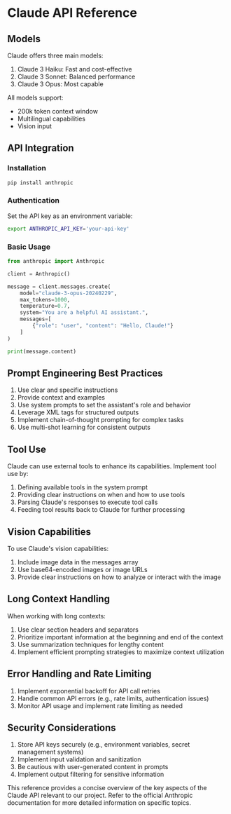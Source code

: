 # Claude API Reference

## Models

Claude offers three main models:

1. Claude 3 Haiku: Fast and cost-effective
2. Claude 3 Sonnet: Balanced performance
3. Claude 3 Opus: Most capable

All models support:
- 200k token context window
- Multilingual capabilities
- Vision input

## API Integration

### Installation

```bash
pip install anthropic
```

### Authentication

Set the API key as an environment variable:

```bash
export ANTHROPIC_API_KEY='your-api-key'
```

### Basic Usage

```python
from anthropic import Anthropic

client = Anthropic()

message = client.messages.create(
    model="claude-3-opus-20240229",
    max_tokens=1000,
    temperature=0.7,
    system="You are a helpful AI assistant.",
    messages=[
        {"role": "user", "content": "Hello, Claude!"}
    ]
)

print(message.content)
```

## Prompt Engineering Best Practices

1. Use clear and specific instructions
2. Provide context and examples
3. Use system prompts to set the assistant's role and behavior
4. Leverage XML tags for structured outputs
5. Implement chain-of-thought prompting for complex tasks
6. Use multi-shot learning for consistent outputs

## Tool Use

Claude can use external tools to enhance its capabilities. Implement tool use by:

1. Defining available tools in the system prompt
2. Providing clear instructions on when and how to use tools
3. Parsing Claude's responses to execute tool calls
4. Feeding tool results back to Claude for further processing

## Vision Capabilities

To use Claude's vision capabilities:

1. Include image data in the messages array
2. Use base64-encoded images or image URLs
3. Provide clear instructions on how to analyze or interact with the image

## Long Context Handling

When working with long contexts:

1. Use clear section headers and separators
2. Prioritize important information at the beginning and end of the context
3. Use summarization techniques for lengthy content
4. Implement efficient prompting strategies to maximize context utilization

## Error Handling and Rate Limiting

1. Implement exponential backoff for API call retries
2. Handle common API errors (e.g., rate limits, authentication issues)
3. Monitor API usage and implement rate limiting as needed

## Security Considerations

1. Store API keys securely (e.g., environment variables, secret management systems)
2. Implement input validation and sanitization
3. Be cautious with user-generated content in prompts
4. Implement output filtering for sensitive information

This reference provides a concise overview of the key aspects of the Claude API relevant to our project. Refer to the official Anthropic documentation for more detailed information on specific topics.

